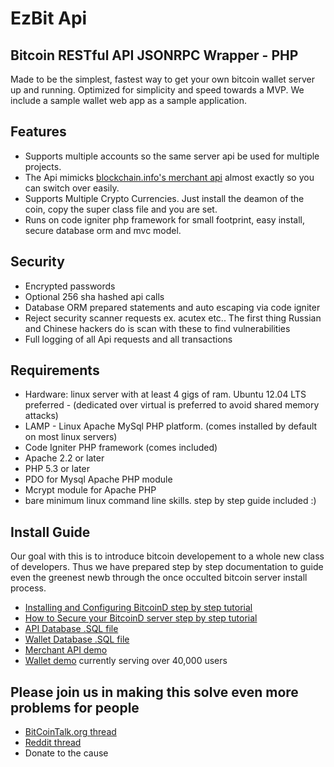 
EzBit Api
====================================
Bitcoin RESTful API JSONRPC Wrapper - PHP
-----
Made to be the simplest, fastest way to get your own bitcoin wallet server up and running. Optimized for simplicity and speed towards a MVP. We include a sample wallet web app as a sample application.


Features
-----
* Supports multiple accounts so the same server api be used for multiple projects.
* The Api mimicks <a href="http://blockchain.info/merchant">blockchain.info's merchant api</a> almost exactly so you can switch over easily.
* Supports Multiple Crypto Currencies. Just install the deamon of the coin, copy the super class file and you are set.
* Runs on code igniter php framework for small footprint, easy install, secure database orm and mvc model.


Security
-----
* Encrypted passwords
* Optional 256 sha hashed api calls
* Database ORM prepared statements and auto escaping via code igniter
* Reject security scanner requests ex. acutex etc.. The first thing Russian and Chinese hackers do is scan with these to find vulnerabilities
* Full logging of all Api requests and all transactions


Requirements
-----
* Hardware: linux server with at least 4 gigs of ram. Ubuntu 12.04 LTS preferred - (dedicated over virtual is preferred to avoid shared memory attacks)
* LAMP - Linux Apache MySql PHP platform. (comes installed by default on most linux servers)
* Code Igniter PHP framework (comes included)
* Apache 2.2 or later
* PHP 5.3 or later
* PDO for Mysql Apache PHP module
* Mcrypt module for Apache PHP
* bare minimum linux command line skills. step by step guide included :)


Install Guide
-----
Our goal with this is to introduce bitcoin developement to a whole new class of developers. Thus we have prepared step by step documentation to guide even the greenest newb through the once occulted bitcoin server install process.

* <a href="install/readme_installbitcoind.txt">Installing and Configuring BitcoinD step by step tutorial</a>
* <a href="install/readme_securebitcoind.txt">How to Secure your BitcoinD server step by step tutorial</a>
* <a href="install/db_api.sql.txt">API Database .SQL file</a>
* <a href="install/db_wallet.sql.txt">Wallet Database .SQL file</a>
* <a href="/merchant/test.php">Merchant API demo</a>
* <a href="/wallet/">Wallet demo</a> currently serving over 40,000 users



Please join us in making this solve even more problems for people
-----
* [BitCoinTalk.org thread](http://bitcointalk.org)
* [Reddit thread](http://reddit.com)
* Donate to the cause


